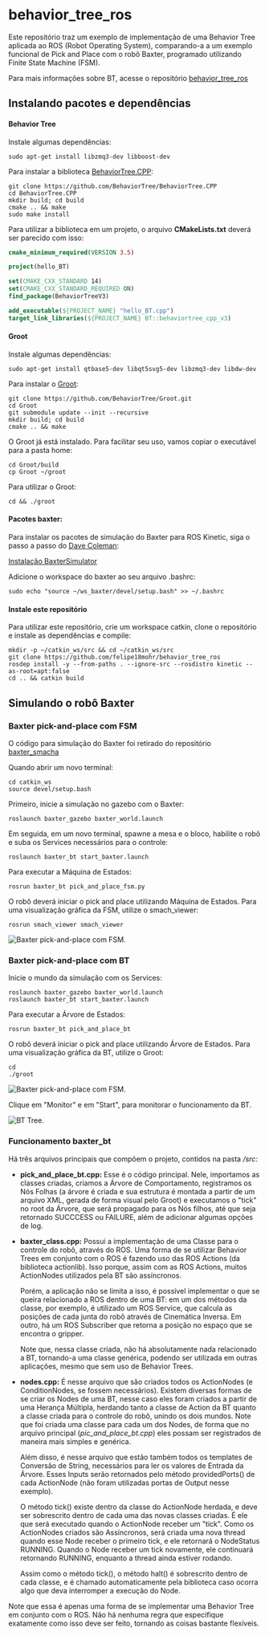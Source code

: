 # behavior_tree_ros

Este repositório traz um exemplo de implementação de uma Behavior Tree aplicada ao ROS (Robot Operating System), comparando-a a um exemplo funcional de Pick and Place com o robô Baxter, programado utilizando Finite State Machine (FSM).

Para mais informações sobre BT, acesse o repositório [behavior_tree_ros](https://github.com/felipe18mohr/behavior_tree_ros)
## Instalando pacotes e dependências
#### Behavior Tree
Instale algumas dependências:
``` 
sudo apt-get install libzmq3-dev libboost-dev
```
Para instalar a biblioteca [BehaviorTree.CPP](https://github.com/BehaviorTree/BehaviorTree.CPP):
```
git clone https://github.com/BehaviorTree/BehaviorTree.CPP
cd BehaviorTree.CPP
mkdir build; cd build
cmake .. && make
sudo make install
```

Para utilizar a biblioteca em um projeto, o arquivo **CMakeLists.txt** deverá ser parecido com isso:
```cmake
cmake_minimum_required(VERSION 3.5)

project(hello_BT)

set(CMAKE_CXX_STANDARD 14)
set(CMAKE_CXX_STANDARD_REQUIRED ON)
find_package(BehaviorTreeV3)

add_executable(${PROJECT_NAME} "hello_BT.cpp")
target_link_libraries(${PROJECT_NAME} BT::behaviortree_cpp_v3)
```

#### Groot
Instale algumas dependências:
```
sudo apt-get install qtbase5-dev libqt5svg5-dev libzmq3-dev libdw-dev
```
Para instalar o [Groot](https://github.com/BehaviorTree/Groot):

```
git clone https://github.com/BehaviorTree/Groot.git
cd Groot
git submodule update --init --recursive
mkdir build; cd build
cmake .. && make
```
O Groot já está instalado. Para facilitar seu uso, vamos copiar o executável para a pasta home:
```
cd Groot/build
cp Groot ~/groot
```
Para utilizar o Groot:
```
cd && ./groot
```

#### Pacotes baxter:
Para instalar os pacotes de simulação do Baxter para ROS Kinetic, siga o passo a passo do [Dave Coleman](https://github.com/davetcoleman):

[Instalação BaxterSimulator](https://hub.docker.com/r/davetcoleman/baxter_simulator)

Adicione o workspace do baxter ao seu arquivo .bashrc:
```
sudo echo "source ~/ws_baxter/devel/setup.bash" >> ~/.bashrc
```

#### Instale este repositório
Para utilizar este repositório, crie um workspace catkin, clone o repositório e instale as dependências e compile:
``` 
mkdir -p ~/catkin_ws/src && cd ~/catkin_ws/src
git clone https://github.com/felipe18mohr/behavior_tree_ros
rosdep install -y --from-paths . --ignore-src --rosdistro kinetic --as-root=apt:false
cd .. && catkin build

```

## Simulando o robô Baxter
### Baxter pick-and-place com FSM

O código para simulação do Baxter foi retirado do repositório [baxter_smacha](https://github.com/abr-ijs/baxter_smacha)

Quando abrir um novo terminal:
```
cd catkin_ws
source devel/setup.bash
```
Primeiro, inicie a simulação no gazebo com o Baxter:
```
roslaunch baxter_gazebo baxter_world.launch
```
Em seguida, em um novo terminal, spawne a mesa e o bloco, habilite o robô e suba os Services necessários 
para o controle:
```
roslaunch baxter_bt start_baxter.launch
```
Para executar a Máquina de Estados:
```
rosrun baxter_bt pick_and_place_fsm.py
```
O robô deverá iniciar o pick and place utilizando Máquina de Estados. Para uma visualização gráfica da FSM, utilize o smach_viewer:
```
rosrun smach_viewer smach_viewer
```
![Baxter pick-and-place com FSM.](/img/baxter_fsm.jpeg "Baxter pick-and-place com FSM.")


### Baxter pick-and-place com BT
Inicie o mundo da simulação com os Services:
```
roslaunch baxter_gazebo baxter_world.launch
roslaunch baxter_bt start_baxter.launch
```
Para executar a Árvore de Estados:
```
rosrun baxter_bt pick_and_place_bt
```
O robô deverá iniciar o pick and place utilizando Árvore de Estados. Para uma visualização gráfica da BT, utilize o Groot:
```
cd
./groot
```
![Baxter pick-and-place com FSM.](/img/groot.jpeg "Baxter pick-and-place com FSM.")

Clique em "Monitor" e em "Start", para monitorar o funcionamento da BT.

![BT Tree.](/img/baxter_tree.jpeg "BT Tree.")


### Funcionamento baxter_bt

Há três arquivos principais que compõem o projeto, contidos na pasta */src*:

- **pick_and_place_bt.cpp:** Esse é o código principal. Nele, importamos as classes criadas, criamos a Árvore de Comportamento, registramos os Nós Folhas (a árvore é criada e sua estrutura é montada a partir de um arquivo XML, gerada de forma visual pelo Groot) e executamos o "tick" no root da Árvore, que será propagado para os Nós filhos, até que seja retornado SUCCCESS ou FAILURE, além de adicionar algumas opções de log.
  
- **baxter_class.cpp:** Possui a implementação de uma Classe para o controle do robô, através do ROS. Uma forma de se utilizar Behavior Trees em conjunto com o ROS é fazendo uso das  ROS Actions (da biblioteca actionlib). Isso porque, assim com as ROS Actions, muitos ActionNodes utilizados pela BT são assíncronos. 
  
  Porém, a aplicação não se limita a isso, é possível implementar o que se queira relacionado a ROS dentro de uma BT: em um dos métodos da classe, por exemplo, é utilizado um ROS Service, que calcula as posições de cada junta do robô através de Cinemática Inversa. Em outro, há um ROS Subscriber que retorna a posição no espaço que se encontra o gripper. 
  
  Note que, nessa classe criada, não há absolutamente nada relacionado a BT, tornando-a uma classe genérica, podendo ser utilizada em outras aplicações, mesmo que sem uso de Behavior Trees.
  
- **nodes.cpp:** É nesse arquivo que são criados todos os ActionNodes (e ConditionNodes, se fossem necessários). Existem diversas formas de se criar os Nodes de uma BT, nesse caso eles foram criados a partir de uma Herança Múltipla, herdando tanto a classe de Action da BT quanto a classe criada para o controle do robô, unindo os dois mundos. Note que foi criada uma classe para cada um dos Nodes, de forma que no arquivo principal (*pic_and_place_bt.cpp*) eles possam ser registrados de maneira mais simples e genérica.

  Além disso, é nesse arquivo que estão também todos os templates de Conversão de String, necessários para ler os valores de Entrada da Árvore. Esses Inputs serão retornados pelo método providedPorts() de cada ActionNode (não foram utilizadas portas de Output nesse exemplo).

  O método tick() existe dentro da classe do ActionNode herdada, e deve ser sobrescrito dentro de cada uma das novas classes criadas. É ele que será executado quando o ActionNode receber um "tick". Como os ActionNodes criados são Assíncronos, será criada uma nova thread quando esse Node receber o primeiro tick, e ele retornará o NodeStatus RUNNING. Quando o Node receber um tick novamente, ele continuará retornando RUNNING, enquanto a thread ainda estiver rodando. 

  Assim como o método tick(), o método halt() é sobrescrito dentro de cada classe, e é chamado automaticamente pela biblioteca caso ocorra algo que deva interromper a execução do Node.

Note que essa é apenas uma forma de se implementar uma Behavior Tree em conjunto com o ROS. Não há nenhuma regra que especifique exatamente como isso deve ser feito, tornando as coisas bastante flexíveis.
